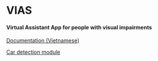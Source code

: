 # VIAS
#### Virtual Assistant App for people with visual impairments
[Documentation (Vietnamese)](https://docs.google.com/document/d/1jz08fSeY96y-cVVK2I_BOcw7Yio8U-iV/edit?usp=sharing&ouid=107193631397564877581&rtpof=true&sd=true)

[Car detection module](https://github.com/haophancs/VIAS-yolo-car-detection)
